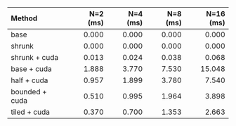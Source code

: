 | Method         |   N=2 (ms) |   N=4 (ms) |   N=8 (ms) |   N=16 (ms) |
|:---------------|-----------:|-----------:|-----------:|------------:|
| base           |      0.000 |      0.000 |      0.000 |       0.000 |
| shrunk         |      0.000 |      0.000 |      0.000 |       0.000 |
| shrunk + cuda  |      0.013 |      0.024 |      0.038 |       0.068 |
| base + cuda    |      1.888 |      3.770 |      7.530 |      15.048 |
| half + cuda    |      0.957 |      1.899 |      3.780 |       7.540 |
| bounded + cuda |      0.510 |      0.995 |      1.964 |       3.898 |
| tiled + cuda   |      0.370 |      0.700 |      1.353 |       2.663 |
